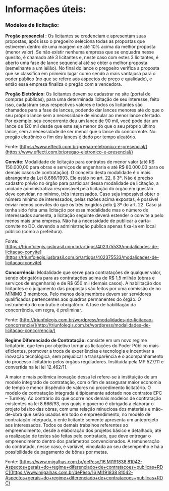 # Informações úteis:

### Modelos de licitação:

**Pregão presencial** : Os licitantes se credenciam e apresentam suas propostas, após isso o pregoeiro seleciona todas as propostas que estiverem dentro de uma margem de até 10% acima da melhor proposta (menor valor). Se não existir nenhuma empresa que se enquadra nesse quesito, é chamado até 3 licitantes e, neste caso com estes 3 licitantes, é aberto uma fase de lance sequencial até se obter a melhor proposta (semelhante a um leilão). No final do lance o pregoeiro verifica a proposta que se classifica em primeiro lugar como sendo a mais vantajosa para o poder público (no que se refere aos aspectos de preço e qualidade), e então essa empresa finaliza o pregão com a vencedora.

**Pregão Eletrônico**: Os licitantes devem se cadastrar no site (portal de compras públicas), para uma determinada licitação de seu interesse, feito isso, cadastram seus respectivos valores e todos os licitantes são chamados para a fase de lances, podendo dar lances menores até do que o seu próprio lance sem a necessidade de vincular ao menor lance ofertado. Por exemplo: seu concorrente deu um lance de 90 mil, você pode dar um lance de 120 mil desde que este seja menor do que o seu próprio último lance, sem a necessidade de ser menor que o lance do concorrente. No pregão eletrônico o fim dos lances é dado por tempo aleatório.

Fonte: [https://www.effecti.com.br/pregao-eletronico-e-presencial/](https://www.effecti.com.br/pregao-eletronico-e-presencial/)

**Convite**: Modalidade de licitação para contratos de menor valor (até R$ 150.000,00 para obras e serviços de engenharia e até R$ 80.000,00 para os demais casos de contratação). O conceito desta modalidade é o mais abrangente da Lei 8.666/1993. Ele estão no art. 22, § 3º. Não é preciso cadastro prévio no órgão para participar dessa modalidade de licitação,  a unidade administrativa responsável pela licitação do órgão em questão deve convidar, no mínimo, três interessados. Caso seja impossível obter o número mínimo de interessados, pelas razões acima expostas, é possível enviar menos convites do que os três exigidos pelo § 3º do art. 22.  Caso já tenha sido feita uma licitação por essa modalidade mas o número de interessados aumenta, a licitação seguinte deverá estender o convite a pelo menos mais uma empresa. Não há a necessidade de publicar a carta-convite no DO, devendo a administração pública apenas fixa-la em local público (como a prefeitura).

Fonte: [https://triunfolegis.jusbrasil.com.br/artigos/402375533/modalidades-de-licitacao-convite](https://triunfolegis.jusbrasil.com.br/artigos/402375533/modalidades-de-licitacao-convite)

**Concorrência**: Modalidade que serve para contratações de qualquer valor, sendo obrigatória para as contratações acima de R$ 1,5 milhão (obras e serviços de engenharia) e de R$ 650 mil (demais casos). A habilitação dos licitantes e o julgamento das propostas são feitos por uma comissão de no MÍNIMO 3 membros. Pelo menos dois membros devem ser servidores qualificados pertencentes aos quadros permanentes do órgão. O instrumento do contrato é obrigatório. A fase de habilitação da concorrência, em regra, é preliminar.

Fonte: [http://triunfolegis.com.br/wordpress/modalidades-de-licitacao-concorrencia/](http://triunfolegis.com.br/wordpress/modalidades-de-licitacao-concorrencia/)

**Regime Diferenciado de Contratação:** consiste em um novo regime licitatório, que tem por objetivo tornar as licitações do Poder Público mais eficientes, promover a troca de experiências e tecnologia e incentivar a inovação tecnológica, sem prejudicar a transparência e o acompanhamento do processo licitatório pelos órgãos reguladores. Instituída pela MP 527/11 e convertida na lei lei 12.462/11.

A maior e mais polêmica inovação dessa lei refere-se à instituição de um modelo integrado de contratação, com o fim de assegurar maior economia de tempo e menor dispêndio de valores no procedimento licitatório. O modelo de contratação integrada é tipicamente adotado nos contratos EPC – Turnkey. Ao contrário do que ocorre nos demais modelos de contratação existentes na lei 8.666/93, nos quais o governo é obrigado a elaborar o projeto básico das obras, com uma relação minuciosa dos materiais e mão-de-obra que serão usados em todo o empreendimento, no modelo de contratação integrada, o ente licitante somente apresenta um anteprojeto aos interessados. Todos os demais trabalhos referentes ao empreendimento, desde a elaboração dos projetos básico e detalhado, até a realização de testes são feitas pelo contratado, que deve entregar o empreendimento dentro dos parâmetros convencionados. A remuneração do contratado, nesse caso, é variável, vinculada ao seu desempenho e há a possibilidade de pagamento de bônus por metas.

Fonte: [https://www.migalhas.com.br/dePeso/16,MI191838,81042-Aspectos+gerais+do+regime+diferenciado+de+contratacoes+publicas+RDC](https://www.migalhas.com.br/dePeso/16,MI191838,81042-Aspectos+gerais+do+regime+diferenciado+de+contratacoes+publicas+RDC)

